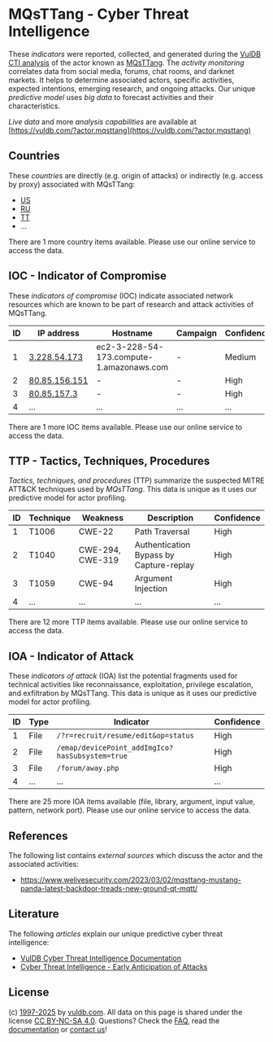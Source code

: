 # MQsTTang - Cyber Threat Intelligence

These _indicators_ were reported, collected, and generated during the [VulDB CTI analysis](https://vuldb.com/?kb.cti) of the actor known as [MQsTTang](https://vuldb.com/?actor.mqsttang). The _activity monitoring_ correlates data from social media, forums, chat rooms, and darknet markets. It helps to determine associated actors, specific activities, expected intentions, emerging research, and ongoing attacks. Our unique _predictive model_ uses _big data_ to forecast activities and their characteristics.

_Live data_ and more _analysis capabilities_ are available at [https://vuldb.com/?actor.mqsttang](https://vuldb.com/?actor.mqsttang)

## Countries

These _countries_ are directly (e.g. origin of attacks) or indirectly (e.g. access by proxy) associated with MQsTTang:

* [US](https://vuldb.com/?country.us)
* [RU](https://vuldb.com/?country.ru)
* [TT](https://vuldb.com/?country.tt)
* ...

There are 1 more country items available. Please use our online service to access the data.

## IOC - Indicator of Compromise

These _indicators of compromise_ (IOC) indicate associated network resources which are known to be part of research and attack activities of MQsTTang.

ID | IP address | Hostname | Campaign | Confidence
-- | ---------- | -------- | -------- | ----------
1 | [3.228.54.173](https://vuldb.com/?ip.3.228.54.173) | ec2-3-228-54-173.compute-1.amazonaws.com | - | Medium
2 | [80.85.156.151](https://vuldb.com/?ip.80.85.156.151) | - | - | High
3 | [80.85.157.3](https://vuldb.com/?ip.80.85.157.3) | - | - | High
4 | ... | ... | ... | ...

There are 1 more IOC items available. Please use our online service to access the data.

## TTP - Tactics, Techniques, Procedures

_Tactics, techniques, and procedures_ (TTP) summarize the suspected MITRE ATT&CK techniques used by _MQsTTang_. This data is unique as it uses our predictive model for actor profiling.

ID | Technique | Weakness | Description | Confidence
-- | --------- | -------- | ----------- | ----------
1 | T1006 | CWE-22 | Path Traversal | High
2 | T1040 | CWE-294, CWE-319 | Authentication Bypass by Capture-replay | High
3 | T1059 | CWE-94 | Argument Injection | High
4 | ... | ... | ... | ...

There are 12 more TTP items available. Please use our online service to access the data.

## IOA - Indicator of Attack

These _indicators of attack_ (IOA) list the potential fragments used for technical activities like reconnaissance, exploitation, privilege escalation, and exfiltration by MQsTTang. This data is unique as it uses our predictive model for actor profiling.

ID | Type | Indicator | Confidence
-- | ---- | --------- | ----------
1 | File | `/?r=recruit/resume/edit&op=status` | High
2 | File | `/emap/devicePoint_addImgIco?hasSubsystem=true` | High
3 | File | `/forum/away.php` | High
4 | ... | ... | ...

There are 25 more IOA items available (file, library, argument, input value, pattern, network port). Please use our online service to access the data.

## References

The following list contains _external sources_ which discuss the actor and the associated activities:

* https://www.welivesecurity.com/2023/03/02/mqsttang-mustang-panda-latest-backdoor-treads-new-ground-qt-mqtt/

## Literature

The following _articles_ explain our unique predictive cyber threat intelligence:

* [VulDB Cyber Threat Intelligence Documentation](https://vuldb.com/?kb.cti)
* [Cyber Threat Intelligence - Early Anticipation of Attacks](https://www.scip.ch/en/?labs.20201022)

## License

(c) [1997-2025](https://vuldb.com/?kb.changelog) by [vuldb.com](https://vuldb.com/?kb.about). All data on this page is shared under the license [CC BY-NC-SA 4.0](https://creativecommons.org/licenses/by-nc-sa/4.0/). Questions? Check the [FAQ](https://vuldb.com/?kb.faq), read the [documentation](https://vuldb.com/?kb) or [contact us](https://vuldb.com/?contact)!
